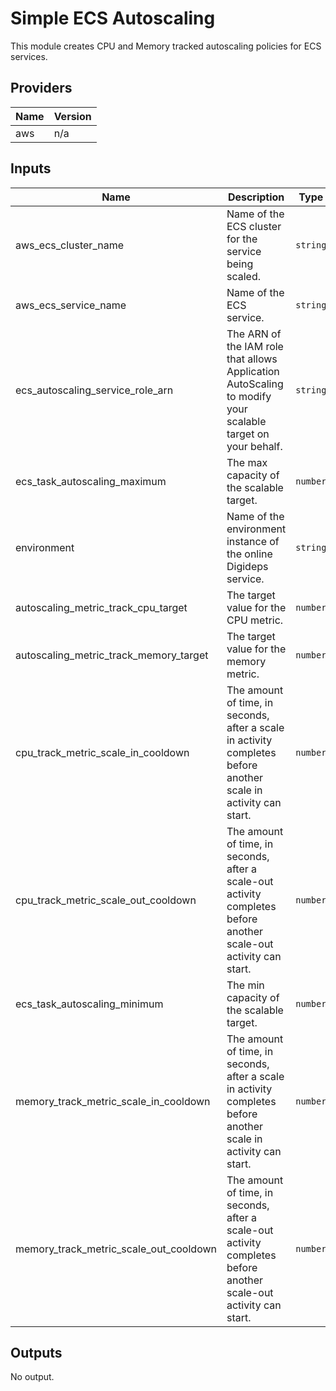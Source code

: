 # Simple ECS Autoscaling

This module creates CPU and Memory tracked autoscaling policies for ECS services.

## Providers

| Name | Version |
|------|---------|
| aws  | n/a     |

## Inputs

| Name                                        | Description                                                                                                       | Type     | Default | Required |
|---------------------------------------------|-------------------------------------------------------------------------------------------------------------------|----------|---------|:--------:|
| aws\_ecs\_cluster\_name                     | Name of the ECS cluster for the service being scaled.                                                             | `string` | n/a     |   yes    |
| aws\_ecs\_service\_name                     | Name of the ECS service.                                                                                          | `string` | n/a     |   yes    |
| ecs\_autoscaling\_service\_role\_arn        | The ARN of the IAM role that allows Application AutoScaling to modify your scalable target on your behalf.        | `string` | n/a     |   yes    |
| ecs\_task\_autoscaling\_maximum             | The max capacity of the scalable target.                                                                          | `number` | n/a     |   yes    |
| environment                                 | Name of the environment instance of the online Digideps service.                                                       | `string` | n/a     |   yes    |
| autoscaling\_metric\_track\_cpu\_target     | The target value for the CPU metric.                                                                              | `number` | `80`    |    no    |
| autoscaling\_metric\_track\_memory\_target  | The target value for the memory metric.                                                                           | `number` | `80`    |    no    |
| cpu\_track\_metric\_scale\_in\_cooldown     | The amount of time, in seconds, after a scale in activity completes before another scale in activity can start.   | `number` | `60`    |    no    |
| cpu\_track\_metric\_scale\_out\_cooldown    | The amount of time, in seconds, after a scale-out activity completes before another scale-out activity can start. | `number` | `60`    |    no    |
| ecs\_task\_autoscaling\_minimum             | The min capacity of the scalable target.                                                                          | `number` | `1`     |    no    |
| memory\_track\_metric\_scale\_in\_cooldown  | The amount of time, in seconds, after a scale in activity completes before another scale in activity can start.   | `number` | `60`    |    no    |
| memory\_track\_metric\_scale\_out\_cooldown | The amount of time, in seconds, after a scale-out activity completes before another scale-out activity can start. | `number` | `60`    |    no    |

## Outputs

No output.
